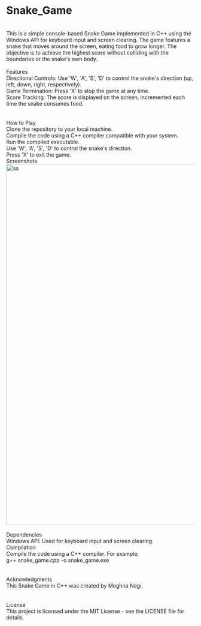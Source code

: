 # Snake_Game
<br>
This is a simple console-based Snake Game implemented in C++ using the Windows API for keyboard input and screen clearing. The game features a snake that moves around the screen, eating food to grow longer. The objective is to achieve the highest score without colliding with the boundaries or the snake's own body.
<br>
<br>
Features
<br>
Directional Controls: Use 'W', 'A', 'S', 'D' to control the snake's direction (up, left, down, right, respectively).<br>
Game Termination: Press 'X' to stop the game at any time.<br>
Score Tracking: The score is displayed on the screen, incremented each time the snake consumes food.<br>
<br>
<br>
 How to Play<br>
Clone the repository to your local machine.<br>
Compile the code using a C++ compiler compatible with your system.<br>
Run the compiled executable.<br>
Use 'W', 'A', 'S', 'D' to control the snake's direction.<br>
Press 'X' to exit the game.<br>
Screenshots<br>
<img width="962" alt="ss" src="https://github.com/meghnanegi02/Snake_Game/assets/122456280/51ad7951-24f5-4a81-bea6-56cc0c18c052">
<br>
<br>
Dependencies
<br>
Windows API: Used for keyboard input and screen clearing.
<br>
Compilation
<br>
Compile the code using a C++ compiler. For example:<br>
g++ snake_game.cpp -o snake_game.exe
<br><br><br>
Acknowledgments<br>
This Snake Game in C++ was created by Meghna Negi.
<br><br><br>
License<br>
This project is licensed under the MIT License - see the LICENSE file for details.

